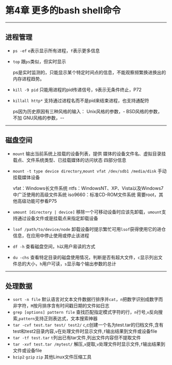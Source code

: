 # 第4章 更多的bash shell命令
    

---
## 进程管理
- `ps -ef` `e`表示显示所有进程，`f`表示更多信息
- `top` 跟`ps`类似，但实时显示

    ps是实时监测的，只能显示某个特定时间点的信息，不能观察频繁换进换出的内存进程趋势。
- `kill -9 pid` 只能用进程的pid传递信号，`9`表示无条件终止，P72
- `killall http*` 支持通过进程名而不是pid来结束进程，也支持通配符
    
    
    ps因为历史原因有三种风格的输入：
    Unix风格的参数，-
    BSD风格的参数，不加
    GNU风格的参数，--   
    
---

## 磁盘空间
- `mount` 输出当前系统上挂载的设备列表，提供 媒体的设备文件名、虚拟目录挂载点、文件系统类型、已挂载媒体的访问状态 四部分信息
- `mount -t type device directory`,`mount vfat /dev/sdb1 /media/disk` 手动挂载媒体设备


    vfat：Windows长文件系统
    ntfs：WindowsNT、XP、Vista以及Windows7中广泛使用的高级文件系统
    iso9660：标准CD-ROM文件系统
    需要root，其他高级功能可参看P75
- `umount [directory | device]` 移除一个可移动设备时应该先卸载，`umount`支持通过设备文件或是挂载点来指定卸载设备
- `lsof /path/to/device/node` 卸载设备时提示繁忙可用`lsof`获得使用它的进仓信息，在应用中停止使用或停止该进程
- `df -h` 查看磁盘空间，`h`以用户易读的方式
- `du -chs` 查看特定目录的磁盘使用情况，判断是否有超大文件，`c`显示列出文件总的大小，`h`用户可读，`s`显示每个输出参数的总计

---

## 处理数据
- `sort -n file` 默认语言对文本文件数据行排序并`cat`，`n`把数字识别成数字而非字符，`M`按月排序含有时间戳日期的文件如日志
- `grep [options] pattern file` 查找匹配指定模式字符的行，`n`行号,`v`反向搜索,`pattern`支持正则表达式，文本搜索神器
- `tar -cvf test.tar test/ test2/` `c`,c创建一个名为test.tar的归档文件,含有test和test2目录内容,`v`在处理文件时显示文件,`f`输出结果到文件或设备file
- `tar -tf test.tar` `t`列出已有tar文件,列出文件内容但不提取文件
- `tar -xvf test.tar /mytest/` 解压,`x`提取,`v`处理文件时显示文件,`f`输出结果到文件或设备file
- `bzip2` `gzip` `zip` 其他Linux文件压缩工具